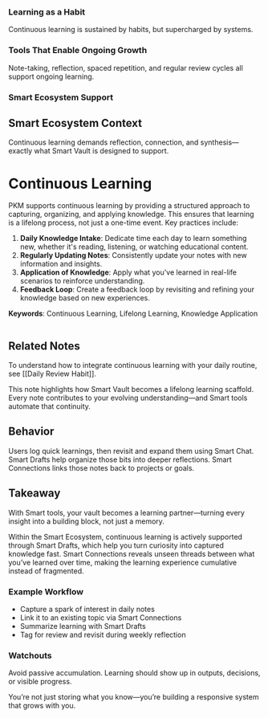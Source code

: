 ### Learning as a Habit
Continuous learning is sustained by habits, but supercharged by systems.

### Tools That Enable Ongoing Growth
Note-taking, reflection, spaced repetition, and regular review cycles all support ongoing learning.

### Smart Ecosystem Support

## Smart Ecosystem Context
Continuous learning demands reflection, connection, and synthesis—exactly what Smart Vault is designed to support.

# Continuous Learning

PKM supports continuous learning by providing a structured approach to capturing, organizing, and applying knowledge. This ensures that learning is a lifelong process, not just a one-time event. Key practices include:

1. **Daily Knowledge Intake**: Dedicate time each day to learn something new, whether it's reading, listening, or watching educational content.
2. **Regularly Updating Notes**: Consistently update your notes with new information and insights.
3. **Application of Knowledge**: Apply what you've learned in real-life scenarios to reinforce understanding.
4. **Feedback Loop**: Create a feedback loop by revisiting and refining your knowledge based on new experiences.

**Keywords**: Continuous Learning, Lifelong Learning, Knowledge Application


```smart-context
```

## Related Notes

To understand how to integrate continuous learning with your daily routine, see [[Daily Review Habit]].

This note highlights how Smart Vault becomes a lifelong learning scaffold. Every note contributes to your evolving understanding—and Smart tools automate that continuity.

## Behavior
Users log quick learnings, then revisit and expand them using Smart Chat. Smart Drafts help organize those bits into deeper reflections. Smart Connections links those notes back to projects or goals.

## Takeaway
With Smart tools, your vault becomes a learning partner—turning every insight into a building block, not just a memory.


Within the Smart Ecosystem, continuous learning is actively supported through Smart Drafts, which help you turn curiosity into captured knowledge fast. Smart Connections reveals unseen threads between what you’ve learned over time, making the learning experience cumulative instead of fragmented.


### Example Workflow
- Capture a spark of interest in daily notes
- Link it to an existing topic via Smart Connections
- Summarize learning with Smart Drafts
- Tag for review and revisit during weekly reflection

### Watchouts
Avoid passive accumulation. Learning should show up in outputs, decisions, or visible progress.

You’re not just storing what you know—you’re building a responsive system that grows with you.